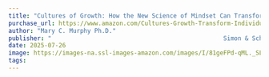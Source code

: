 ```yaml
---
title: "Cultures of Growth: How the New Science of Mindset Can Transform Individuals, Teams, and Organizations"
purchase_url: https://www.amazon.com/Cultures-Growth-Transform-Individuals-Organizations/dp/1982172746/ref=tmm_hrd_swatch_0?_encoding=UTF8&dib_tag=se&dib=eyJ2IjoiMSJ9.lnPBHdDON-IJHAaLjNTpmYEDsnFRPVRBc6uhVHxE7aJVz6z048z3PYIV9_G0WnlUZNjWab3jq1Jf464BD5aGsdaUHc4l9agpDH2T0_1f1hCoaKI1K-Q1vySqHonvp2PcXwKNrLfrheBLJChSfKeWxygk4L4jzbtQLM8bxyIsCl7EaR--aAVDMBMXqPVidLoT7XhTXwCwRxk62gsdWO6EXdtnz2vzMoeYbRVsbgzQPEE.VHLRikVLlRyCHKqjV5ACnSpGmPZ4JPli0YbBR5NwJUA&qid=1753552007&sr=8-1
author: "Mary C. Murphy Ph.D."
publisher: "‎                                                Simon & Schuster"
date: 2025-07-26
image: https://images-na.ssl-images-amazon.com/images/I/81geFPd-qML._SL75_.jpg
tags:
---
```


